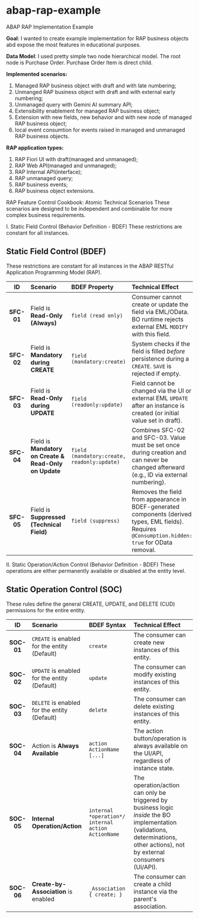 # abap-rap-example
ABAP RAP Implementation Example

**Goal**: I wanted to create example implementation for RAP business objects abd expose the most features in educational purposes.

**Data Model**: I used pretty simple two node hierarchical model. The root node is Purchase Order. Purchase Order Item is direct child.

**Implemented scenarios:**
1. Managed RAP business object with draft and with late numbering;
2. Unmanged RAP business object with draft and with external early numbering;
3. Unmanaged query with Gemini AI summary  API;
4. Extensibility enablement for managed RAP business object;
5. Extension with new fields, new behavior and with new node of managed RAP business object;
6. local event consumtion for events raised in managed and unmanaged RAP business objects.

**RAP application types:**
1. RAP Fiori UI with draft(managed and unmanaged);
2. RAP Web API(managed and unmanaged);
3. RAP Internal API(interface);
4. RAP unmanaged query;
5. RAP business events;
6. RAP business object extensions.


RAP Feature Control Cookbook: Atomic Technical Scenarios
These scenarios are designed to be independent and combinable for more complex business requirements.

I. Static Field Control (Behavior Definition - BDEF)
These restrictions are constant for all instances.

## Static Field Control (BDEF)

These restrictions are constant for all instances in the ABAP RESTful Application Programming Model (RAP).

| ID | Scenario | BDEF Property | Technical Effect | 
| :---: | :--- | :--- | :--- | 
| **SFC-01** | Field is **Read-Only (Always)** | `field (read only)` | Consumer cannot create or update the field via EML/OData. BO runtime rejects external EML `MODIFY` with this field. | 
| **SFC-02** | Field is **Mandatory during CREATE** | `field (mandatory:create)` | System checks if the field is filled *before* persistence during a `CREATE`. `SAVE` is rejected if empty. | 
| **SFC-03** | Field is **Read-Only during UPDATE** | `field (readonly:update)` | Field cannot be changed via the UI or external EML `UPDATE` after an instance is created (or initial value set in draft). | 
| **SFC-04** | Field is **Mandatory on Create & Read-Only on Update** | `field (mandatory:create, readonly:update)` | Combines SFC-02 and SFC-03. Value must be set once during creation and can never be changed afterward (e.g., ID via external numbering). | 
| **SFC-05** | Field is **Suppressed (Technical Field)** | `field (suppress)` | Removes the field from appearance in BDEF-generated components (derived types, EML fields). Requires `@Consumption.hidden: true` for OData removal. |

II. Static Operation/Action Control (Behavior Definition - BDEF)
These operations are either permanently available or disabled at the entity level.

## Static Operation Control (SOC)

These rules define the general CREATE, UPDATE, and DELETE (CUD) permissions for the entire entity.

| ID | Scenario | BDEF Syntax | Technical Effect |
| :---: | :--- | :--- | :--- |
| **SOC-01** | `CREATE` is enabled for the entity (Default) | `create` | The consumer can create new instances of this entity. |
| **SOC-02** | `UPDATE` is enabled for the entity (Default) | `update` | The consumer can modify existing instances of this entity. |
| **SOC-03** | `DELETE` is enabled for the entity (Default) | `delete` | The consumer can delete existing instances of this entity. |
| **SOC-04** | Action is **Always Available** | `action ActionName [...]` | The action button/operation is always available on the UI/API, regardless of instance state. |
| **SOC-05** | **Internal Operation/Action** | `internal *operation*/ internal action ActionName` | The operation/action can only be triggered by business logic *inside* the BO implementation (validations, determinations, other actions), not by external consumers (UI/API). |
| **SOC-06** | **Create-by-Association** is enabled | `_Association { create; }` | The consumer can create a child instance via the parent's association. |






















